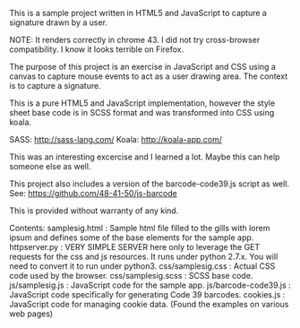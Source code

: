 This is a sample project written in HTML5 and JavaScript to capture a signature drawn by a user.

NOTE:
It renders correctly in chrome 43. I did not try cross-browser compatibility. I know it looks terrible 
on Firefox.

The purpose of this project is an exercise in JavaScript and CSS using a canvas to capture mouse 
events to act as a user drawing area. The context is to capture a signature.

This is a pure HTML5 and JavaScript implementation, however the style sheet base code is in SCSS format 
and was transformed into CSS using koala.

  SASS: http://sass-lang.com/
  Koala: http://koala-app.com/

This was an interesting excercise and I learned a lot. Maybe this can help someone else as well.

This project also includes a version of the barcode-code39.js script as well. 
See: https://github.com/48-41-50/js-barcode

This is provided without warranty of any kind.

  Contents:
    samplesig.html       : Sample html file filled to the gills with lorem ipsum and defines 
                           some of the base elements for the sample app.
    httpserver.py        : VERY SIMPLE SERVER here only to leverage the GET requests for the css and js resources.
                           It runs under python 2.7.x. You will need to convert it to run under python3.
    css/samplesig.css    : Actual CSS code used by the browser.
    css/samplesig.scss   : SCSS base code. 
    js/samplesig.js      : JavaScript code for the sample app.
    js/barcode-code39.js : JavaScript code specifically for generating Code 39 barcodes.
    cookies.js           : JavaScript code for managing cookie data. (Found the examples on various web pages)
